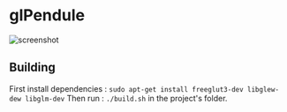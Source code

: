 # glPendule

![screenshot](https://user-images.githubusercontent.com/26910885/167294833-23b95575-4989-461e-81fe-4af1fb4b6760.png)

## Building
First install dependencies :
`sudo apt-get install freeglut3-dev libglew-dew libglm-dev`
Then run :
`./build.sh`
in the project's folder.
